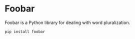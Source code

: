 # Foobar

Foobar is a Python library for dealing with word pluralization.


```bash
pip install foobar
```




